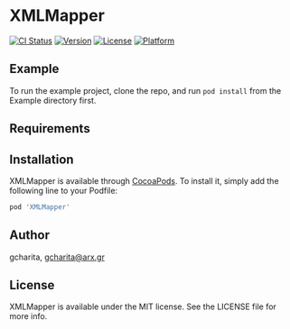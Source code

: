 # XMLMapper

[![CI Status](http://img.shields.io/travis/gcharita/XMLMapper.svg?style=flat)](https://travis-ci.org/gcharita/XMLMapper)
[![Version](https://img.shields.io/cocoapods/v/XMLMapper.svg?style=flat)](http://cocoapods.org/pods/XMLMapper)
[![License](https://img.shields.io/cocoapods/l/XMLMapper.svg?style=flat)](http://cocoapods.org/pods/XMLMapper)
[![Platform](https://img.shields.io/cocoapods/p/XMLMapper.svg?style=flat)](http://cocoapods.org/pods/XMLMapper)

## Example

To run the example project, clone the repo, and run `pod install` from the Example directory first.

## Requirements

## Installation

XMLMapper is available through [CocoaPods](http://cocoapods.org). To install
it, simply add the following line to your Podfile:

```ruby
pod 'XMLMapper'
```

## Author

gcharita, gcharita@arx.gr

## License

XMLMapper is available under the MIT license. See the LICENSE file for more info.
